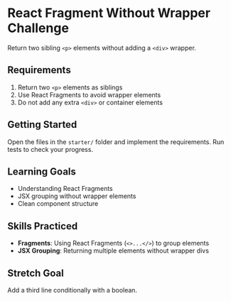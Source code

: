 # React Fragment Without Wrapper Challenge

Return two sibling `<p>` elements without adding a `<div>` wrapper.

## Requirements

1. Return two `<p>` elements as siblings
2. Use React Fragments to avoid wrapper elements
3. Do not add any extra `<div>` or container elements

## Getting Started

Open the files in the `starter/` folder and implement the requirements. Run tests to check your progress.

## Learning Goals

- Understanding React Fragments
- JSX grouping without wrapper elements
- Clean component structure

## Skills Practiced

- **Fragments**: Using React Fragments (`<>...</>`) to group elements
- **JSX Grouping**: Returning multiple elements without wrapper divs

## Stretch Goal

Add a third line conditionally with a boolean.